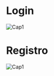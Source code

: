 # Login
![Cap1](https://user-images.githubusercontent.com/105161714/200884289-aa7fb889-65ef-4415-b7de-853dffceb415.PNG)
# Registro
![Cap1](https://user-images.githubusercontent.com/105161714/200884470-9ca2eec6-6bc9-46fe-80ac-06c9bb27fcf5.PNG)
